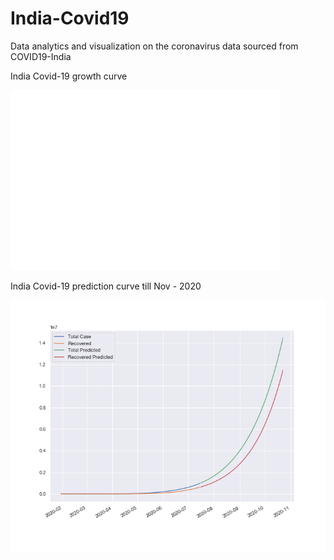 # India-Covid19
Data analytics and visualization on the coronavirus data sourced from COVID19-India

India Covid-19 growth curve

![alt text](plots/growth-curve.png)

India Covid-19 prediction curve till Nov - 2020

![alt text](plots/predictioncurve-11-2020.png)
